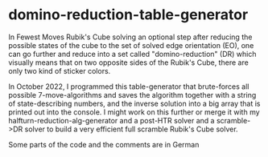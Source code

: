 # domino-reduction-table-generator

In Fewest Moves Rubik's Cube solving an optional step after reducing the possible states of the cube to the set of solved edge orientation (EO), one can go further and reduce into a set called "domino-reduction" (DR) which visually means that on two opposite sides of the Rubik's Cube, there are only two kind of sticker colors.

In October 2022, I programmed this table-generator that brute-forces all possible 7-move-algorithms and saves the algorithm together with a string of state-describing numbers, and the inverse solution into a big array that is printed out into the console. I might work on this further or merge it with my halfturn-reduction-alg-generator and a post-HTR solver and a scramble->DR solver to build a very efficient full scramble Rubik's Cube solver.

Some parts of the code and the comments are in German
